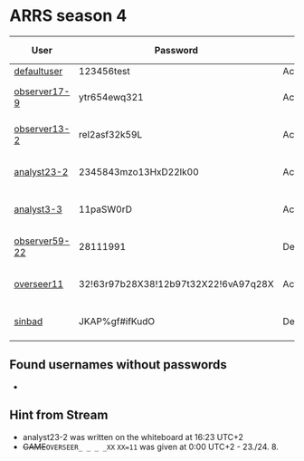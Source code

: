 # ARRS season 4


| User                                       | Password                             | Status     | Name                  | Access level  | Unlock time        |
|--------------------------------------------|--------------------------------------|------------|-----------------------|---------------|--------------------|
| [defaultuser](./Users/defaultuser.md)      | 123456test                           | Active     | System user           | observer      | default            |
| [observer17-9](./Users/observer17-9.md)    | ytr654ewq321                         | Active     | Swight                | observer      | 12:00 CEST, 23.08. |
| [observer13-2](./Users/observer13-2.md)    | rel2asf32k59L                        | Active     | Undefined             | observer      | 15:00 CEST, 23.08. |
| [analyst23-2](./Users/analyst23-2.md)      | 2345843mzo13HxD22lk00                | Active     | Sergio Petrony        | analyst       | 17:00 CEST, 23.08. |
| [analyst3-3](./Users/analyst3-3.md)        | 11paSW0rD                            | Active     | -                     | analyst       | 20:00 CEST, 23.08. |
| [observer59-22](./Users/observer59-22.md)  | 28111991                             | Deactivated| Mike Cranch           | observer      | 23:00 CEST, 23.08. |
| [overseer11](./Users/overseer11.md)        | 32!63r97b28X38!12b97t32X22!6vA97q28X | Active     | Deleted               | overseer      | 02:00 CEST, 24.08. |
| [sinbad](./Users/sinbad.md)                | JKAP%gf#ifKudO                       | Deactivated|ddSioMRi9tz m55xdp05k  | overseer      | 05:00 CEST, 24.08. |


## Found usernames without passwords
-

## Hint from Stream
- analyst23-2 was written on the whiteboard at 16:23 UTC+2
- ~~GAME~~`OVERSEER_ _ _ _XX` `XX=11` was given at 0:00 UTC+2 - 23./24. 8.
